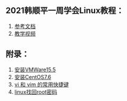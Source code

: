 <!--title: Linux	
description: Linux，全称GNU/Linux，是一种免费使用和自由传播的类UNIX操作系统，它主要受到Minix和Unix思想的启发，是一个基于POSIX的多用户、多任务、支持多线程和多CPU的操作系统。
type: 笔记
firstPicture: http://static-blog.top234.top/image/1.png
status: 1
priority: 6
=top234=-->





## 2021韩顺平一周学会Linux教程：

1. [参考文档](/pdf/linux/linux.pdf)
2. [教学视频](https://www.bilibili.com/video/BV1Sv411r7vd)



## 附录：

1. [安装VMWare15.5](/pdf/linux/install-vmware15.pdf)
2. [安装CentOS7.6](/pdf/linux/install-centos7.pdf)
3. [vi 和 vim 的常用快捷键](/pdf/linux/vi-vim.pdf)
4. [linux找回root密码](/pdf/linux/linux-find-root-password.pdf)


